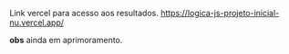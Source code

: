 Link vercel para acesso aos resultados.
https://logica-js-projeto-inicial-nu.vercel.app/


**obs** ainda em aprimoramento.
